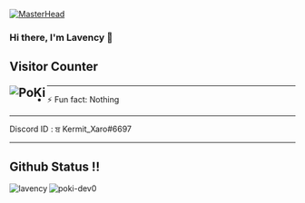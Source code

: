 [![MasterHead](https://media.discordapp.net/attachments/944380483192647680/944387694069436477/New_Project_6.png?width=962&height=389)]()
### Hi there, I'm Lavency 👋

## Visitor Counter <p><img align="left" src="https://profile-counter.glitch.me/poki-dev0/count.svg" alt="PoKi" /></p>






---
- ⚡ Fun fact: Nothing
---


 Discord ID : ਬ Kermit_Xaro#6697


---
## Github Status !!
<p><img align="left" src="https://github-readme-stats.vercel.app/api/top-langs?username=lavency&show_icons=true&locale=en&layout=compact" alt="lavency" /></p>
<p><img align="left" src="https://github-readme-stats.vercel.app/api?username=lavency&show_icons=true&locale=en" alt="poki-dev0" /></p>









[instagram]: https://instagram.com/kermit_xaro

